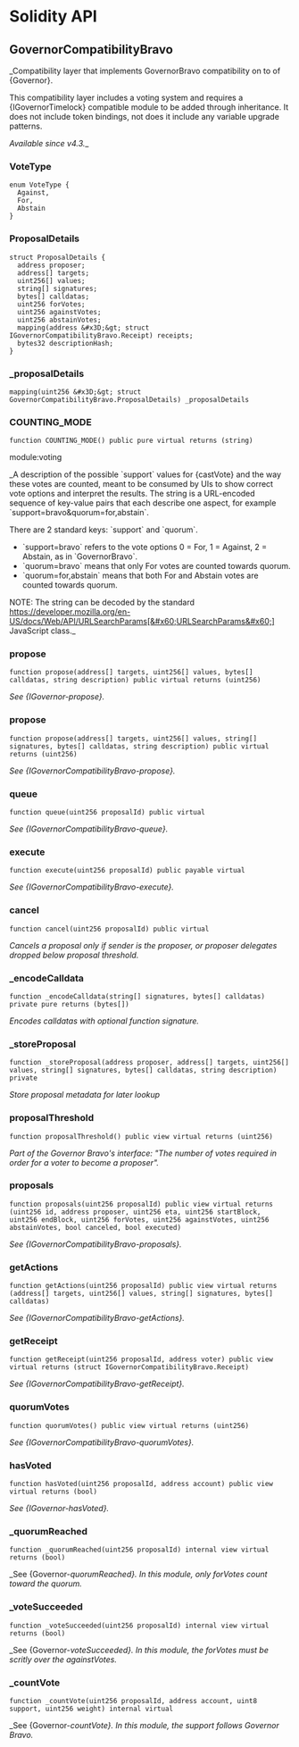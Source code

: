 # Solidity API

## GovernorCompatibilityBravo

_Compatibility layer that implements GovernorBravo compatibility on to of {Governor}.

This compatibility layer includes a voting system and requires a {IGovernorTimelock} compatible module to be added
through inheritance. It does not include token bindings, not does it include any variable upgrade patterns.

_Available since v4.3.__

### VoteType

```solidity
enum VoteType {
  Against,
  For,
  Abstain
}
```

### ProposalDetails

```solidity
struct ProposalDetails {
  address proposer;
  address[] targets;
  uint256[] values;
  string[] signatures;
  bytes[] calldatas;
  uint256 forVotes;
  uint256 againstVotes;
  uint256 abstainVotes;
  mapping(address &#x3D;&gt; struct IGovernorCompatibilityBravo.Receipt) receipts;
  bytes32 descriptionHash;
}
```

### _proposalDetails

```solidity
mapping(uint256 &#x3D;&gt; struct GovernorCompatibilityBravo.ProposalDetails) _proposalDetails
```

### COUNTING_MODE

```solidity
function COUNTING_MODE() public pure virtual returns (string)
```

module:voting

_A description of the possible &#x60;support&#x60; values for {castVote} and the way these votes are counted, meant to
be consumed by UIs to show correct vote options and interpret the results. The string is a URL-encoded sequence of
key-value pairs that each describe one aspect, for example &#x60;support&#x3D;bravo&amp;quorum&#x3D;for,abstain&#x60;.

There are 2 standard keys: &#x60;support&#x60; and &#x60;quorum&#x60;.

- &#x60;support&#x3D;bravo&#x60; refers to the vote options 0 &#x3D; For, 1 &#x3D; Against, 2 &#x3D; Abstain, as in &#x60;GovernorBravo&#x60;.
- &#x60;quorum&#x3D;bravo&#x60; means that only For votes are counted towards quorum.
- &#x60;quorum&#x3D;for,abstain&#x60; means that both For and Abstain votes are counted towards quorum.

NOTE: The string can be decoded by the standard
https://developer.mozilla.org/en-US/docs/Web/API/URLSearchParams[&#x60;URLSearchParams&#x60;]
JavaScript class._

### propose

```solidity
function propose(address[] targets, uint256[] values, bytes[] calldatas, string description) public virtual returns (uint256)
```

_See {IGovernor-propose}._

### propose

```solidity
function propose(address[] targets, uint256[] values, string[] signatures, bytes[] calldatas, string description) public virtual returns (uint256)
```

_See {IGovernorCompatibilityBravo-propose}._

### queue

```solidity
function queue(uint256 proposalId) public virtual
```

_See {IGovernorCompatibilityBravo-queue}._

### execute

```solidity
function execute(uint256 proposalId) public payable virtual
```

_See {IGovernorCompatibilityBravo-execute}._

### cancel

```solidity
function cancel(uint256 proposalId) public virtual
```

_Cancels a proposal only if sender is the proposer, or proposer delegates dropped below proposal threshold._

### _encodeCalldata

```solidity
function _encodeCalldata(string[] signatures, bytes[] calldatas) private pure returns (bytes[])
```

_Encodes calldatas with optional function signature._

### _storeProposal

```solidity
function _storeProposal(address proposer, address[] targets, uint256[] values, string[] signatures, bytes[] calldatas, string description) private
```

_Store proposal metadata for later lookup_

### proposalThreshold

```solidity
function proposalThreshold() public view virtual returns (uint256)
```

_Part of the Governor Bravo&#x27;s interface: _&quot;The number of votes required in order for a voter to become a proposer&quot;_._

### proposals

```solidity
function proposals(uint256 proposalId) public view virtual returns (uint256 id, address proposer, uint256 eta, uint256 startBlock, uint256 endBlock, uint256 forVotes, uint256 againstVotes, uint256 abstainVotes, bool canceled, bool executed)
```

_See {IGovernorCompatibilityBravo-proposals}._

### getActions

```solidity
function getActions(uint256 proposalId) public view virtual returns (address[] targets, uint256[] values, string[] signatures, bytes[] calldatas)
```

_See {IGovernorCompatibilityBravo-getActions}._

### getReceipt

```solidity
function getReceipt(uint256 proposalId, address voter) public view virtual returns (struct IGovernorCompatibilityBravo.Receipt)
```

_See {IGovernorCompatibilityBravo-getReceipt}._

### quorumVotes

```solidity
function quorumVotes() public view virtual returns (uint256)
```

_See {IGovernorCompatibilityBravo-quorumVotes}._

### hasVoted

```solidity
function hasVoted(uint256 proposalId, address account) public view virtual returns (bool)
```

_See {IGovernor-hasVoted}._

### _quorumReached

```solidity
function _quorumReached(uint256 proposalId) internal view virtual returns (bool)
```

_See {Governor-_quorumReached}. In this module, only forVotes count toward the quorum._

### _voteSucceeded

```solidity
function _voteSucceeded(uint256 proposalId) internal view virtual returns (bool)
```

_See {Governor-_voteSucceeded}. In this module, the forVotes must be scritly over the againstVotes._

### _countVote

```solidity
function _countVote(uint256 proposalId, address account, uint8 support, uint256 weight) internal virtual
```

_See {Governor-_countVote}. In this module, the support follows Governor Bravo._

